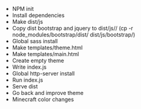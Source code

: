 
* NPM init
* Install dependencies
* Make dist/js
* Copy dist bootstrap and jquery to dist/js/<name>/ (cp -r node_modules/bootstrap/dist/ dist/js/bootstrap/)
* Global sass install
* Make templates/theme.html
* Make templates/main.html
* Create empty theme
* Write index.js
* Global http-server install
* Run index.js
* Serve dist
* Go back and improve theme
* Minecraft color changes
